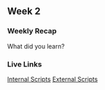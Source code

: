 ## Week 2

### Weekly Recap

What did you learn?

### Live Links

[Internal Scripts](https://chandlerh7.github.io/VSCode/week-2\index.html)
[External Scripts](https://chandlerh7.github.io/VSCode/week-2/week-2\pumpkinpatch.html)